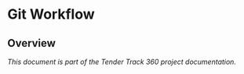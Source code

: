 # Git Workflow

## Overview

*This document is part of the Tender Track 360 project documentation.*
